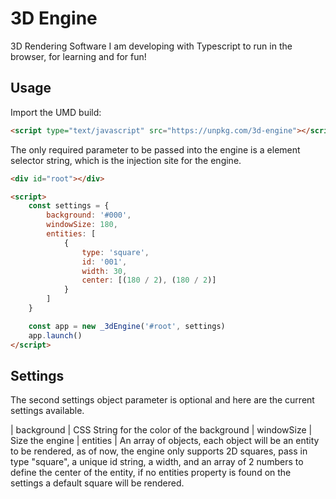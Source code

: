 # 3D Engine #

3D Rendering Software I am developing with Typescript to run in the browser, for learning and for fun!


## Usage ##

Import the UMD build:

```html
<script type="text/javascript" src="https://unpkg.com/3d-engine"></script>
```

The only required parameter to be passed into the engine is a element selector string, which is the injection site for the engine.


```html
<div id="root"></div>

<script>
    const settings = {
        background: '#000',
        windowSize: 180,
        entities: [
            {
                type: 'square',
                id: '001',
                width: 30,
                center: [(180 / 2), (180 / 2)]
            }
        ]
    }

    const app = new _3dEngine('#root', settings)
    app.launch()
</script>
```

## Settings ##

The second settings object parameter is optional and here are the current settings available.

| background | CSS String for the color of the background
| windowSize | Size the engine
| entities | An array of objects, each object will be an entity to be rendered, as of now, the engine only supports 2D squares, pass in type "square", a unique id string, a width, and an array of 2 numbers to define the center of the entity, if no entities property is found on the settings a default square will be rendered.
